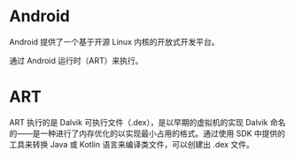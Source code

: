 # Android

Android 提供了一个基于开源 Linux 内核的开放式开发平台。

通过 Android 运行时（ART）来执行。



# ART

ART 执行的是 Dalvik 可执行文件（.dex），是以早期的虚拟机的实现 Dalvik 命名的——是一种进行了内存优化的以实现最小占用的格式。通过使用 SDK 中提供的工具来转换 Java 或 Kotlin 语言来编译类文件，可以创建出 .dex 文件。

